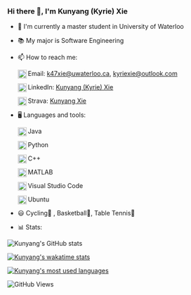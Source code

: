 ### Hi there 👋, I'm Kunyang (Kyrie) Xie

- 🏫 I'm currently a master student in University of Waterloo

- 📚 My major is Software Engineering

- 📫 How to reach me:

   <img align="left" alt="Email" width="20px" src="https://img.icons8.com/color/50/000000/email-sign.png"/> Email: k47xie@uwaterloo.ca, kyriexie@outlook.com

  <img align="left" alt="LinkedIn" width="20px" src="https://img.icons8.com/color/50/000000/linkedin.png"/> LinkedIn: [Kunyang (Kyrie) Xie](https://www.linkedin.com/in/kunyang-kyrie-xie-557270194/)

  <img align="left" alt="Strava" width="20px" src="https://simpleicons.org/icons/strava.svg"/> Strava: [Kunyang Xie](https://www.strava.com/athletes/62343657)

- 🖥 Languages and tools:

  <img align="left" alt="Python" width="20px" src="https://img.icons8.com/color/50/000000/java-coffee-cup-logo--v1.png"/> Java

  <img align="left" alt="Python" width="20px" src="https://img.icons8.com/color/50/000000/python--v1.png"/> Python

  <img align="left" alt="C++" width="20px" src="https://img.icons8.com/color/50/000000/c-plus-plus-logo.png"/> C++

  <img align="left" alt="MATLAB" width="20px" src="https://upload.wikimedia.org/wikipedia/commons/2/21/Matlab_Logo.png"> MATLAB

  <img align="left" alt="Visual Studio" width="20px" src="https://img.icons8.com/color/48/000000/visual-studio-code-2019.png"/> Visual Studio Code

  <img align="left" alt="Ubuntu" width="20px" src="https://img.icons8.com/color/50/000000/ubuntu--v1.png"/> Ubuntu

- 😃 Cycling🚴 , Basketball🏀, Table Tennis🏓

- 📊 Stats:

![Kunyang's GitHub stats](https://github-readme-stats.vercel.app/api?username=Kyxie&count_private=true&show_icons=true&hide=contribs&theme=onedark)

[![Kunyang's wakatime stats](https://github-readme-stats.vercel.app/api/wakatime?username=Kyxie&theme=onedark&hide=CMake,other,git%20config,XML,JSON)](https://github.com/anuraghazra/github-readme-stats)

[![Kunyang's most used languages](https://github-readme-stats.vercel.app/api/top-langs/?username=Kyxie&hide=VHDL,Makefile,Coq,SystemVerilog,CMake,Pascal,Objective-C&layout=compact&theme=onedark)](https://github.com/anuraghazra/github-readme-stats)

![GitHub Views](https://komarev.com/ghpvc/?username=Kyxie&style=flat&color=brightgreen&label=VIEWS)
